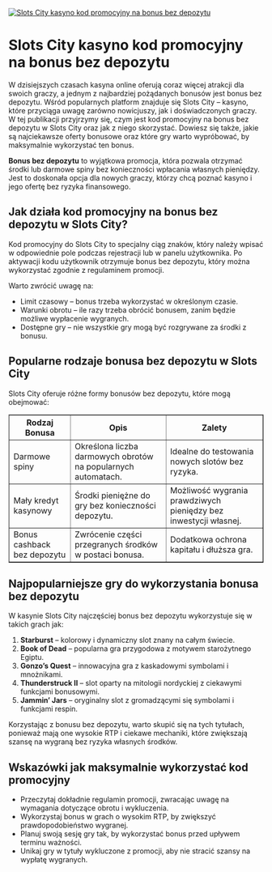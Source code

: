 [![Slots City kasyno kod promocyjny na bonus bez depozytu](https://123-caf.pages.dev/gitsignup.png)](https://vrmoo.ru/Bt82HjjY)

<h1>Slots City kasyno kod promocyjny na bonus bez depozytu</h1> <p>W dzisiejszych czasach kasyna online oferują coraz więcej atrakcji dla swoich graczy, a jednym z najbardziej pożądanych bonusów jest bonus bez depozytu. Wśród popularnych platform znajduje się Slots City – kasyno, które przyciąga uwagę zarówno nowicjuszy, jak i doświadczonych graczy. W tej publikacji przyjrzymy się, czym jest kod promocyjny na bonus bez depozytu w Slots City oraz jak z niego skorzystać. Dowiesz się także, jakie są najciekawsze oferty bonusowe oraz które gry warto wypróbować, by maksymalnie wykorzystać ten bonus.</p> <p><strong>Bonus bez depozytu</strong> to wyjątkowa promocja, która pozwala otrzymać środki lub darmowe spiny bez konieczności wpłacania własnych pieniędzy. Jest to doskonała opcja dla nowych graczy, którzy chcą poznać kasyno i jego ofertę bez ryzyka finansowego.</p> <h2>Jak działa kod promocyjny na bonus bez depozytu w Slots City?</h2> <p>Kod promocyjny do Slots City to specjalny ciąg znaków, który należy wpisać w odpowiednie pole podczas rejestracji lub w panelu użytkownika. Po aktywacji kodu użytkownik otrzymuje bonus bez depozytu, który można wykorzystać zgodnie z regulaminem promocji.</p> <p>Warto zwrócić uwagę na:</p> <ul>   <li>Limit czasowy – bonus trzeba wykorzystać w określonym czasie.</li>   <li>Warunki obrotu – ile razy trzeba obrócić bonusem, zanim będzie możliwe wypłacenie wygranych.</li>   <li>Dostępne gry – nie wszystkie gry mogą być rozgrywane za środki z bonusu.</li> </ul> <h2>Popularne rodzaje bonusa bez depozytu w Slots City</h2> <p>Slots City oferuje różne formy bonusów bez depozytu, które mogą obejmować:</p> <table border="1" cellspacing="0" cellpadding="5">   <thead>     <tr>       <th>Rodzaj Bonusa</th>       <th>Opis</th>       <th>Zalety</th>     </tr>   </thead>   <tbody>     <tr>       <td>Darmowe spiny</td>       <td>Określona liczba darmowych obrotów na popularnych automatach.</td>       <td>Idealne do testowania nowych slotów bez ryzyka.</td>     </tr>     <tr>       <td>Mały kredyt kasynowy</td>       <td>Środki pieniężne do gry bez konieczności depozytu.</td>       <td>Możliwość wygrania prawdziwych pieniędzy bez inwestycji własnej.</td>     </tr>     <tr>       <td>Bonus cashback bez depozytu</td>       <td>Zwrócenie części przegranych środków w postaci bonusa.</td>       <td>Dodatkowa ochrona kapitału i dłuższa gra.</td>     </tr>   </tbody> </table> <h2>Najpopularniejsze gry do wykorzystania bonusa bez depozytu</h2> <p>W kasynie Slots City najczęściej bonus bez depozytu wykorzystuje się w takich grach jak:</p> <ol>   <li><strong>Starburst</strong> – kolorowy i dynamiczny slot znany na całym świecie.</li>   <li><strong>Book of Dead</strong> – popularna gra przygodowa z motywem starożytnego Egiptu.</li>   <li><strong>Gonzo’s Quest</strong> – innowacyjna gra z kaskadowymi symbolami i mnożnikami.</li>   <li><strong>Thunderstruck II</strong> – slot oparty na mitologii nordyckiej z ciekawymi funkcjami bonusowymi.</li>   <li><strong>Jammin’ Jars</strong> – oryginalny slot z gromadzącymi się symbolami i funkcjami respin.</li> </ol> <p>Korzystając z bonusu bez depozytu, warto skupić się na tych tytułach, ponieważ mają one wysokie RTP i ciekawe mechaniki, które zwiększają szansę na wygraną bez ryzyka własnych środków.</p> <h2>Wskazówki jak maksymalnie wykorzystać kod promocyjny</h2> <ul>   <li>Przeczytaj dokładnie regulamin promocji, zwracając uwagę na wymagania dotyczące obrotu i wykluczenia.</li>   <li>Wykorzystaj bonus w grach o wysokim RTP, by zwiększyć prawdopodobieństwo wygranej.</li>   <li>Planuj swoją sesję gry tak, by wykorzystać bonus przed upływem terminu ważności.</li>   <li>Unikaj gry w tytuły wykluczone z promocji, aby nie stracić szansy na wypłatę wygranych.</li> </ul>